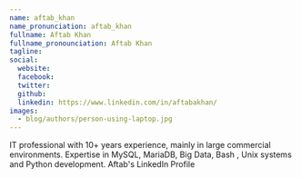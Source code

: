 ```yaml
---
name: aftab_khan
name_pronunciation: aftab_khan
fullname: Aftab Khan
fullname_pronounciation: Aftab Khan
tagline: 
social:
  website: 
  facebook:
  twitter:
  github: 
  linkedin: https://www.linkedin.com/in/aftabakhan/
images:
  - blog/authors/person-using-laptop.jpg
---
```


IT professional with 10+ years experience, mainly in large commercial environments. Expertise in MySQL, MariaDB, Big Data, Bash , Unix systems and Python development. Aftab's LinkedIn Profile